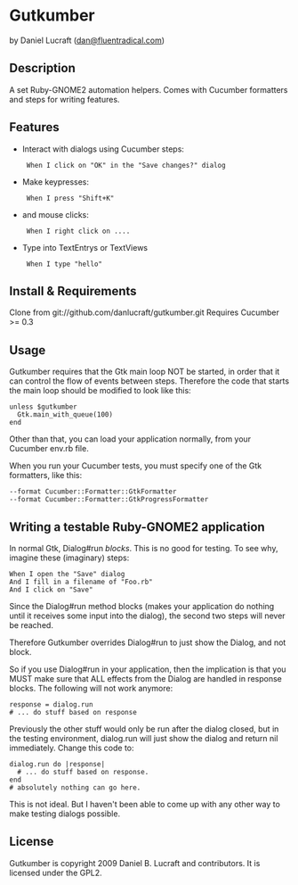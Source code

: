 Gutkumber
=========

by Daniel Lucraft (dan@fluentradical.com)

Description
-----------

A set Ruby-GNOME2 automation helpers. Comes with Cucumber
formatters and steps for writing features.

Features
--------

 * Interact with dialogs using Cucumber steps:

        When I click on "OK" in the "Save changes?" dialog
      
 * Make keypresses:

        When I press "Shift+K"
    
 * and mouse clicks:

        When I right click on ....

 * Type into TextEntrys or TextViews
 
        When I type "hello"
 
Install & Requirements
----------------------

Clone from git://github.com/danlucraft/gutkumber.git
Requires Cucumber >= 0.3

Usage
-----

Gutkumber requires that the Gtk main loop NOT be started, in order that it
can control the flow of events between steps. Therefore the code that starts the main
loop should be modified to look like this:

    unless $gutkumber
      Gtk.main_with_queue(100)
    end

Other than that, you can load your application normally, from your Cucumber env.rb file.

When you run your Cucumber tests, you must specify one of the Gtk formatters, like this:

    --format Cucumber::Formatter::GtkFormatter
    --format Cucumber::Formatter::GtkProgressFormatter

Writing a testable Ruby-GNOME2 application
------------------------------------------

In normal Gtk, Dialog#run *blocks*. This is no good for testing. To see why, imagine 
these (imaginary) steps:

    When I open the "Save" dialog
    And I fill in a filename of "Foo.rb"
    And I click on "Save"

Since the Dialog#run method blocks (makes your application do nothing until it receives
some input into the dialog), the second two steps will never be reached.

Therefore Gutkumber overrides Dialog#run to just show the Dialog, and not block. 

So if you use Dialog#run in your application, then the implication is that you MUST make 
sure that ALL effects from the Dialog are handled in response blocks. The following will 
not work anymore:
    
    response = dialog.run
    # ... do stuff based on response
    
Previously the other stuff would only be run after the dialog closed, but in the testing
environment, dialog.run will just show the dialog and return nil immediately. Change this code
to:

    dialog.run do |response|
      # ... do stuff based on response.
    end
    # absolutely nothing can go here.

This is not ideal. But I haven't been able to come up with any other way to make testing
dialogs possible.

License
-------

Gutkumber is copyright 2009 Daniel B. Lucraft and contributors. It is licensed under the GPL2.


